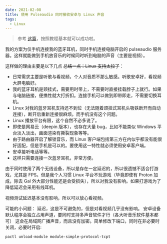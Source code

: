 ```yaml
---
date: 2021-02-08
title: 使用 Pulseaudio 同时接收安卓与 Linux 声音
tags:
  - Linux
---
```

> 参考 [这篇](https://blog.megumifox.com/public/2019/02/06/%E7%94%A8pulseaudio%E5%B0%86%E7%94%B5%E8%84%91%E7%9A%84%E5%A3%B0%E9%9F%B3%E7%94%A8%E6%89%8B%E6%9C%BA%E6%94%BE%E5%87%BA%E6%9D%A5/)，按照教程基本就可以成功啦。

我的方案为仅手机连接我的蓝牙耳机，同时手机连接电脑开启的 pulseaudio 服务器。这样就能做到手机放音乐的时候同时听到电脑的声音（主要是视频）。

这样做的理由主要是以下几点 ~~总结一点：Linux 支持太拉了~~：
- 日常需求主要是听歌与看视频，个人对音质不那么敏感。听歌安卓好，看视频大屏电脑好。
- 我的蓝牙耳机是颈挂式，需要用时带上，不需要时直接挂载脖子上就行。如果与电脑链接，便携性就大打折扣。连接手机可以做到即带即走，不需要切换耳机。
- Linux 对我的蓝牙耳机支持还不到位（无法随着颈挂式耳机头吸铁断开而自动连接），断开后重新连接很麻烦。而手机没有这个问题。
- Linux 播放平台有限，这个自然不必多说了。
- 即使是网易云（deepin 版本），也存在大量 bug，比如不能类似 Windows 平台淡入淡出，画面渲染有撕裂现象等等。
- 由于路由器开启了解锁音乐，而 Linux 客户端包括第三方在内似乎都没有能很好适配，但是手机是可以的。要使用这一特性就必须使用安卓客户端。
- 安卓接听电话等等。
- 这样只需要连接一次蓝牙耳机，非常方便。

由于同时使用了两个无线设备，所以是存在一定延迟的，所以很遗憾不适合打游戏，尤其是 FPS。但是我个人习惯 Linux 平台不玩游戏（毕竟即使有 Proton 加成，除去 Gal 外大部分性能还是会受损失），所以对我没有影响。如果打游戏为了降低延迟会采用有线耳机。

视频测试延迟基本没有影响，所以可以放心看视频。

可能的小问题：
延迟，这是不可避免的，但是对看视频几乎没有影响。
安卓设备默认程序会独立占用声道，要同时支持多声音软件才行（各大听音乐软件基本都可）
这会在局域网广播声音，而且没有加密。简单修改下端口，同时在非必要时关闭，必要时开启:

```bash
pactl unload-module module-simple-protocol-tcpt
```